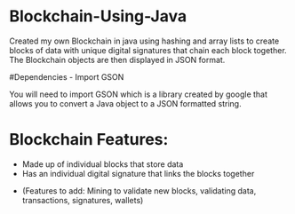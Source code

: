 # Blockchain-Using-Java

Created my own Blockchain in java using hashing and array lists to create blocks of data with unique digital signatures that chain each block together. The Blockchain objects are then displayed in JSON format.

#Dependencies - Import GSON

You will need to import GSON which is a library created by google that allows you to convert a Java object to a JSON formatted string.

# Blockchain Features:

- Made up of individual blocks that store data
- Has an individual digital signature that links the blocks together

* (Features to add: Mining to validate new blocks, validating data, transactions, signatures, wallets)
